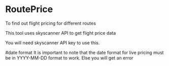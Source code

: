 # RoutePrice
To find out flight pricing for different routes

This tool uses skyscanner API to get flight price data

You will need skyscanner API key to use this. 

#date format
It is important to note that the date format for live pricing must be in YYYY-MM-DD format to work. Else you will get an error
